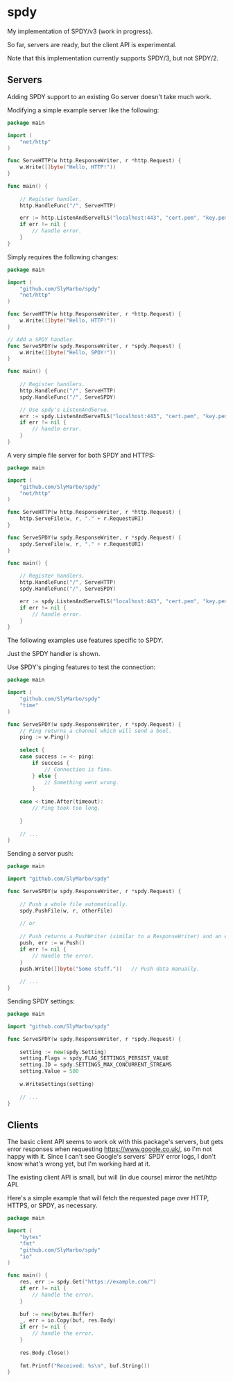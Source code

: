 spdy
====

My implementation of SPDY/v3 (work in progress).

So far, servers are ready, but the client API is experimental.
 
Note that this implementation currently supports SPDY/3, but not SPDY/2.

Servers
-------

Adding SPDY support to an existing Go server doesn't take much work.

Modifying a simple example server like the following:
```go
package main

import (
	"net/http"
)

func ServeHTTP(w http.ResponseWriter, r *http.Request) {
	w.Write([]byte("Hello, HTTP!"))
}

func main() {
	
	// Register handler.
	http.HandleFunc("/", ServeHTTP)

	err := http.ListenAndServeTLS("localhost:443", "cert.pem", "key.pem", nil)
	if err != nil {
		// handle error.
	}
}
```

Simply requires the following changes:
```go
package main

import (
	"github.com/SlyMarbo/spdy"
	"net/http"
)

func ServeHTTP(w http.ResponseWriter, r *http.Request) {
	w.Write([]byte("Hello, HTTP!"))
}

// Add a SPDY handler.
func ServeSPDY(w spdy.ResponseWriter, r *spdy.Request) {
	w.Write([]byte("Hello, SPDY!"))
}

func main() {
	
	// Register handlers.
	http.HandleFunc("/", ServeHTTP)
	spdy.HandleFunc("/", ServeSPDY)

	// Use spdy's ListenAndServe.
	err := spdy.ListenAndServeTLS("localhost:443", "cert.pem", "key.pem", nil)
	if err != nil {
		// handle error.
	}
}
```



A very simple file server for both SPDY and HTTPS:
```go
package main

import (
	"github.com/SlyMarbo/spdy"
	"net/http"
)

func ServeHTTP(w http.ResponseWriter, r *http.Request) {
	http.ServeFile(w, r, "." + r.RequestURI)
}

func ServeSPDY(w spdy.ResponseWriter, r *spdy.Request) {
	spdy.ServeFile(w, r, "." + r.RequestURI)
}

func main() {
	
	// Register handlers.
	http.HandleFunc("/", ServeHTTP)
	spdy.HandleFunc("/", ServeSPDY)

	err := spdy.ListenAndServeTLS("localhost:443", "cert.pem", "key.pem", nil)
	if err != nil {
		// handle error.
	}
}
```



The following examples use features specific to SPDY.

Just the SPDY handler is shown.

Use SPDY's pinging features to test the connection:
```go
package main

import (
	"github.com/SlyMarbo/spdy"
	"time"
)

func ServeSPDY(w spdy.ResponseWriter, r *spdy.Request) {
	// Ping returns a channel which will send a bool.
	ping := w.Ping()
	
	select {
	case success := <- ping:
		if success {
			// Connection is fine.
		} else {
			// Something went wrong.
		}
		
	case <-time.After(timeout):
		// Ping took too long.
		
	}
	
	// ...
}
```



Sending a server push:
```go
package main

import "github.com/SlyMarbo/spdy"

func ServeSPDY(w spdy.ResponseWriter, r *spdy.Request) {
	
	// Push a whole file automatically.
	spdy.PushFile(w, r, otherFile)
	
	// or
	
	// Push returns a PushWriter (similar to a ResponseWriter) and an error.
	push, err := w.Push()
	if err != nil {
		// Handle the error.
	}
	push.Write([]byte("Some stuff."))   // Push data manually.
	
	// ...
}
```



Sending SPDY settings:
```go
package main

import "github.com/SlyMarbo/spdy"

func ServeSPDY(w spdy.ResponseWriter, r *spdy.Request) {
	
	setting := new(spdy.Setting)
	setting.Flags = spdy.FLAG_SETTINGS_PERSIST_VALUE
	setting.ID = spdy.SETTINGS_MAX_CONCURRENT_STREAMS
	setting.Value = 500
	
	w.WriteSettings(setting)
	
	// ...
}
```

Clients
-------

The basic client API seems to work ok with this package's servers, but gets error responses when
requesting https://www.google.co.uk/, so I'm not happy with it. Since I can't see Google's servers'
SPDY error logs, I don't know what's wrong yet, but I'm working hard at it.

The existing client API is small, but will (in due course) mirror the net/http API.

Here's a simple example that will fetch the requested page over HTTP, HTTPS, or SPDY, as necessary.
```go
package main

import (
	"bytes"
	"fmt"
	"github.com/SlyMarbo/spdy"
	"io"
)

func main() {
	res, err := spdy.Get("https://example.com/")
	if err != nil {
		// handle the error.
	}
	
	buf := new(bytes.Buffer)
	_, err = io.Copy(buf, res.Body)
	if err != nil {
		// handle the error.
	}
	
	res.Body.Close()
	
	fmt.Printf("Received: %s\n", buf.String())
}
```
